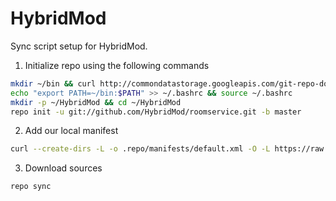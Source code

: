 HybridMod
================

Sync script setup for HybridMod.

1. Initialize repo using the following commands

```bash
mkdir ~/bin && curl http://commondatastorage.googleapis.com/git-repo-downloads/repo > ~/bin/repo && chmod a+x ~/bin/repo
echo "export PATH=~/bin:$PATH" >> ~/.bashrc && source ~/.bashrc
mkdir -p ~/HybridMod && cd ~/HybridMod
repo init -u git://github.com/HybridMod/roomservice.git -b master
```

2. Add our local manifest

```bash
curl --create-dirs -L -o .repo/manifests/default.xml -O -L https://raw.githubusercontent.com/HybridMod/roomservice/master/default.xml
```

3. Download sources
```bash
repo sync
```
